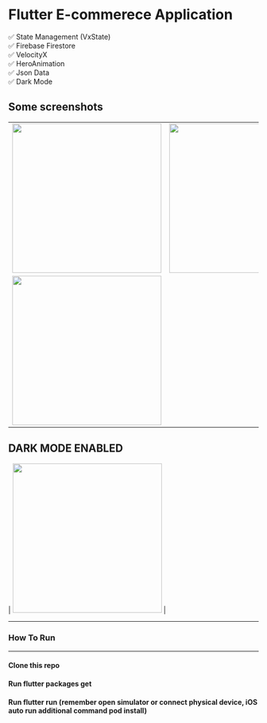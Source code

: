 # Flutter E-commerece Application

✅  State Management (VxState)\
✅  Firebase Firestore\
✅  VelocityX\
✅  HeroAnimation\
✅  Json Data\
✅  Dark Mode


## Some screenshots

|                                      |                                      |
| ------------------------------------ | ------------------------------------ |
| <img src="https://user-images.githubusercontent.com/51333268/134757653-5ea3d551-6447-4a3f-b62b-4284ab1b054b.PNG"  width="300"/> | <img src="https://user-images.githubusercontent.com/51333268/134757693-654271c6-1735-4986-84fa-8a4d6e7eb215.PNG"  width="300"/> |
| <img src="(https://user-images.githubusercontent.com/51333268/134757712-2f38c9c3-c33f-41d7-a823-707bc9ea6da3.PNG" width="300"/>  |

## DARK MODE ENABLED

| <img src="https://user-images.githubusercontent.com/51333268/134757748-4dffe694-6ce8-42f5-9f1d-a83ea26864c5.PNG" width="300"/>  |

---



### How To Run
-----------------------
#### Clone this repo
#### Run flutter packages get
#### Run flutter run (remember open simulator or connect physical device, iOS auto run additional command pod install)
